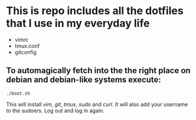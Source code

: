# This is repo includes all the dotfiles that I use in my everyday life

* vimrc
* tmux.conf
* gitconfig

## To automagically fetch into the the right place on debian and debian-like systems execute:
`./boot.sh`


This will install *vim*, *git*, *tmux*, *sudo* and *curl*. 
It will also add your username to the sudoers. Log out and log in again.
